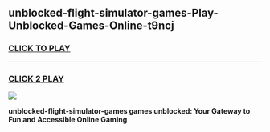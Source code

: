 
## unblocked-flight-simulator-games-Play-Unblocked-Games-Online-t9ncj
<h3>
<a href="https://premium76.site?title=unblocked-flight-simulator-games&ref=24A">CLICK TO PLAY</a></h3>
<hr>

<h3>
<a href="https://premium76.site?title=unblocked-flight-simulator-games&ref=24A">CLICK 2 PLAY</a>
  
</h3>

<a href="https://premium76.site?title=unblocked-flight-simulator-games&ref=24A"><img src="https://clearcache.store/games.png"></a>


**unblocked-flight-simulator-games games unblocked: Your Gateway to Fun and Accessible Online Gaming**
